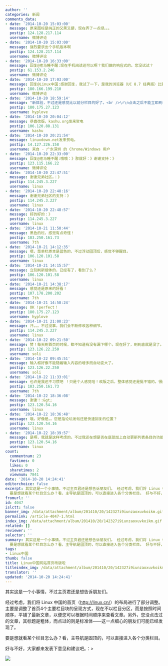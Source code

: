 ```yaml
---
author: ''
categories: 新闻
comments_data:
- date: '2014-10-20 15:03:00'
  message: 原来图标是纯正的又黑又硬，现在弄了一点绿。。。
  postip: 124.128.217.114
  username: 微博评论
- date: '2014-10-20 15:03:00'
  message: 强烈要求出个手机版本啊
  postip: 124.128.217.114
  username: 微博评论
- date: '2014-10-20 16:33:00'
  message: 回复@老马睡不醒:现在手机阅读还可以啊？我们做的响应式的。您没试试？
  postip: 61.153.2.246
  username: 微博评论
- date: '2014-10-20 17:03:00'
  message: 回复@Linux中国:感谢回复，我试了一下，是我的浏览器（UC 8.7 经典版）比较奇葩的缘故，而且为了节省流量，关闭的图片以及缩放模式改成了“适应屏幕”模式，所以显示效果不佳。
  postip: 180.166.199.210
  username: 微博评论
- date: '2014-10-20 18:59:14'
  message: "新体验，不过还是感觉比以前分栏目的好了。<br />\r\n点击之后不能立即刷新问细体，希望这个可以加强下，只要点击一下打开过了，就局部刷新下。。"
  postip: 180.175.27.123
  username: hyplove
- date: '2014-10-20 20:04:12'
  message: 恭喜改版，kashu.org发来贺电
  postip: 106.120.88.131
  username: kashu
- date: '2014-10-20 20:21:54'
  message: linuxdown.net发来贺电。
  postip: 14.127.226.158
  username: 来自 - 广东深圳 的 Chrome/Windows 用户
- date: '2014-10-20 22:33:00'
  message: 回复@老马睡不醒:哦哦：》那就好：》谢谢支持：》
  postip: 123.115.166.22
  username: 微博评论
- date: '2014-10-20 22:47:51'
  message: 谢谢兄弟社区。：》
  postip: 114.245.3.227
  username: linux
- date: '2014-10-20 22:48:16'
  message: 谢谢兄弟社区的支持：》
  postip: 114.245.3.227
  username: linux
- date: '2014-10-20 22:48:57'
  message: 好的好的：》
  postip: 114.245.3.227
  username: linux
- date: '2014-10-21 11:50:44'
  message: 黑色的栏，感觉有点奇怪！
  postip: 183.250.161.73
  username: 7th
- date: '2014-10-21 14:12:35'
  message: 嗯，菜单栏原本是蓝色的，不过浮动固顶后，感觉不够醒目。
  postip: 106.120.101.58
  username: linux
- date: '2014-10-21 14:15:57'
  message: 立刻刷新细体的，已经有了，看到了么？
  postip: 106.120.101.58
  username: linux
- date: '2014-10-21 14:38:17'
  message: 感觉还是原来的好看！
  postip: 107.178.200.202
  username: 7th
- date: '2014-10-21 14:58:24'
  message: OK !perfect！
  postip: 180.175.27.123
  username: hyplove
- date: '2014-10-21 21:00:23'
  message: 汗。。。不过没事，我们会不断修改各种细节。
  postip: 114.245.3.227
  username: linux
- date: '2014-10-22 09:21:50'
  message: 赞！每天刷首页的时候，都不知道有没有漏下哪个。现在好了，刷到底就是没了。
  postip: 123.126.22.250
  username: soli
- date: '2014-10-22 09:45:51'
  message: 输入框好像不能随着输入内容的增多而自动变大了。
  postip: 123.126.22.250
  username: soli
- date: '2014-10-22 11:33:01'
  message: 也许是我还不习惯吧 ！只是个人感觉哈！改版之后，整体感觉还是挺不错的。很给力。赞一个。。。
  postip: 183.250.161.73
  username: 7th
- date: '2014-10-22 18:36:08'
  message: 谢谢！:&gt;
  postip: 123.120.54.16
  username: linux
- date: '2014-10-22 18:36:48'
  message: 哦。好像是。。您是指论坛发帖还是快速回复的位置？
  postip: 123.120.54.16
  username: linux
- date: '2014-10-22 18:39:57'
  message: 是啊，我就是这样考虑的。不过我还在想是否在底部加上自动更新列表条目的功能。。感觉利弊皆有。
  postip: 123.120.54.16
  username: linux
count:
  commentnum: 23
  favtimes: 0
  likes: 0
  sharetimes: 2
  viewnum: 7841
date: '2014-10-20 14:24:41'
editorchoice: false
excerpt: 其实这是一个小事情，不过主页君还是想告诉朋友们。 经过考虑，我们将 Linux 中国的首页（http://linux.cn/）的布局进行了部分调整。主要是调整了首页4个主要栏目块的呈现方式，现在不以栏目分区，而是按照时间顺序，平铺了最新文章，以便您可以根据时间顺序来查看文章。另外，您没点击过的文章，其标题是粗体，而点过的则是标准体这一点细心的朋友们可能已经发现了。
  要是想就看某个栏目怎么办？看，主导航是固顶的，可以直接进入各个分类栏目。 好与不好，大家都来发表下意见和建议吧。：
fromurl: ''
id: 4047
islctt: false
banner_img: /data/attachment/album/201410/20/142327i9iunzaoxuvkoikm.gif
permalink: /article-4047-1.html
index_img: /data/attachment/album/201410/20/142327i9iunzaoxuvkoikm.gif
related: []
reviewer: ''
selector: ''
summary: 其实这是一个小事情，不过主页君还是想告诉朋友们。 经过考虑，我们将 Linux 中国的首页（http://linux.cn/）的布局进行了部分调整。主要是调整了首页4个主要栏目块的呈现方式，现在不以栏目分区，而是按照时间顺序，平铺了最新文章，以便您可以根据时间顺序来查看文章。另外，您没点击过的文章，其标题是粗体，而点过的则是标准体这一点细心的朋友们可能已经发现了。
  要是想就看某个栏目怎么办？看，主导航是固顶的，可以直接进入各个分类栏目。 好与不好，大家都来发表下意见和建议吧。：
tags:
- Linux中国
thumb: false
title: Linux中国网站首页改版啦
titleindex_img: /data/attachment/album/201410/20/142327i9iunzaoxuvkoikm.gif
translator: ''
updated: '2014-10-20 14:24:41'
---
```


其实这是一个小事情，不过主页君还是想告诉朋友们。


经过考虑，我们将 Linux 中国的首页（<http://linux.cn/>）的布局进行了部分调整。主要是调整了首页4个主要栏目块的呈现方式，现在不以栏目分区，而是按照时间顺序，平铺了最新文章，以便您可以根据时间顺序来查看文章。另外，您没点击过的文章，其标题是粗体，而点过的则是标准体——这一点细心的朋友们可能已经发现了。


要是想就看某个栏目怎么办？看，主导航是固顶的，可以直接进入各个分类栏目。


好与不好，大家都来发表下意见和建议吧。：>


![](/data/attachment/album/201410/20/142327i9iunzaoxuvkoikm.gif)